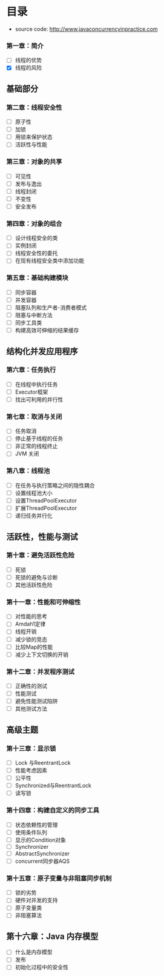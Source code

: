 # 目录

- source code: http://www.javaconcurrencyinpractice.com

### 第一章：简介

- [ ] 线程的优势
- [x] 线程的风险

## 基础部分
### 第二章：线程安全性

- [ ] 原子性
- [ ] 加锁
- [ ] 用锁来保护状态
- [ ] 活跃性与性能

### 第三章：对象的共享

- [ ] 可见性
- [ ] 发布与逸出
- [ ] 线程封闭
- [ ] 不变性
- [ ] 安全发布

### 第四章：对象的组合

- [ ] 设计线程安全的类
- [ ] 实例封闭
- [ ] 线程安全性的委托
- [ ] 在现有线程安全类中添加功能

### 第五章：基础构建模块

- [ ] 同步容器
- [ ] 并发容器
- [ ] 阻塞队列和生产者-消费者模式
- [ ] 阻塞与中断方法
- [ ] 同步工具类
- [ ] 构建高效可伸缩的结果缓存

## 结构化并发应用程序
### 第六章：任务执行

- [ ] 在线程中执行任务
- [ ] Executor框架
- [ ] 找出可利用的并行性

### 第七章：取消与关闭

- [ ] 任务取消
- [ ] 停止基于线程的任务
- [ ] 非正常的线程终止
- [ ] JVM 关闭

### 第八章：线程池

- [ ] 在任务与执行策略之间的隐性耦合
- [ ] 设置线程池大小
- [ ] 设置ThreadPoolExecutor
- [ ] 扩展ThreadPoolExecutor
- [ ] 递归任务并行化

## 活跃性，性能与测试
### 第十章：避免活跃性危险

- [ ] 死锁
- [ ] 死锁的避免与诊断
- [ ] 其他活跃性危险

### 第十一章：性能和可伸缩性

- [ ] 对性能的思考
- [ ] Amdah1定律
- [ ] 线程开销
- [ ] 减少锁的竞态
- [ ] 比较Map的性能
- [ ] 减少上下文切换的开销

### 第十二章：并发程序测试

- [ ] 正确性的测试
- [ ] 性能测试
- [ ] 避免性能测试陷阱
- [ ] 其他测试方法

## 高级主题
### 第十三章：显示锁

- [ ] Lock 与ReentrantLock
- [ ] 性能考虑因素
- [ ] 公平性
- [ ] Synchronized与ReentrantLock
- [ ] 读写锁

### 第十四章：构建自定义的同步工具

- [ ] 状态依赖性的管理
- [ ] 使用条件队列
- [ ] 显示的Condition对象
- [ ] Synchronizer
- [ ] AbstractSynchronizer
- [ ] concurrent同步器AQS

### 第十五章：原子变量与非阻塞同步机制

- [ ] 锁的劣势
- [ ] 硬件对并发的支持
- [ ] 原子变量类
- [ ] 非阻塞算法

## 第十六章：Java 内存模型

- [ ] 什么是内存模型
- [ ] 发布
- [ ] 初始化过程中的安全性

